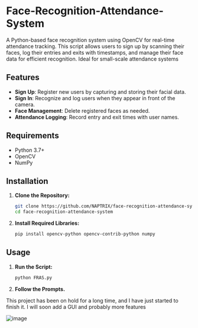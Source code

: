 # Face-Recognition-Attendance-System
A Python-based face recognition system using OpenCV for real-time attendance tracking. This script allows users to sign up by scanning their faces, log their entries and exits with timestamps, and manage their face data for efficient recognition. Ideal for small-scale attendance systems

## Features

- **Sign Up**: Register new users by capturing and storing their facial data.
- **Sign In**: Recognize and log users when they appear in front of the camera.
- **Face Management**: Delete registered faces as needed.
- **Attendance Logging**: Record entry and exit times with user names.

## Requirements

- Python 3.7+
- OpenCV
- NumPy

## Installation

1. **Clone the Repository:**
   ```bash
   git clone https://github.com/NAPTRIX/face-recognition-attendance-system.git
   cd face-recognition-attendance-system
2. **Install Required Libraries:**
   ```bash
   pip install opencv-python opencv-contrib-python numpy

## Usage

1. **Run the Script:**
   ```bash
   python FRAS.py
2. **Follow the Prompts.**

This project has been on hold for a long time, and I have just started to finish it. I will soon add a GUI and probably more features

![image](https://github.com/user-attachments/assets/e96471e7-1be5-40d9-8494-69b21d64e263)

